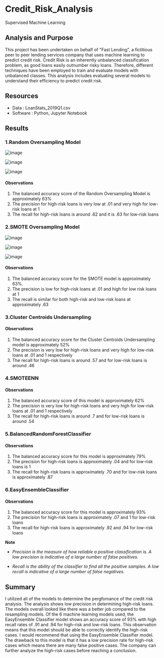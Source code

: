 # Credit_Risk_Analysis
Supervised Machine Learning

## Analysis and Purpose
This project has been undertaken on behalf of "Fast Lending", a fictitious peer to peer lending services company that uses machine learning to predict credit risk. Credit Risk is an inherently unbalanced classification problem, as good loans easily outnumber risky loans. Therefore, different techniques have been employed to train and evaluate models with unbalanced classes. This analysis includes evaluating several models to understand their efficiency to predict credit risk.

## Resources
- Data : LoanStats_2019Q1.csv
- Software : Python, Jupyter Notebook

## Results

### 1.Random Oversampling Model

![image](https://user-images.githubusercontent.com/102105537/183309787-581277c4-a6cf-413f-8f1b-c74da5b2a750.png)

![image](https://user-images.githubusercontent.com/102105537/183309747-cf389f03-1af3-4e32-9846-eb4e3a6cb8f2.png)

![image](https://user-images.githubusercontent.com/102105537/183309818-65c2d5b4-7bbd-499a-b0b7-df996527643b.png)

#### Observations

1. The balanced accuracy score of the Random Oversampling Model is approximately 63%
2. The precision for high-risk loans is very low at .01 and very high for low-risk loans at 1
3. The recall for high-risk loans is around .62 and it is  .63 for low-risk loans


 ### 2.SMOTE Oversampling Model
 
 ![image](https://user-images.githubusercontent.com/102105537/183309903-9781167a-3bf7-43c9-b1e7-412b02436273.png)
 
 ![image](https://user-images.githubusercontent.com/102105537/183309919-60c17276-0019-4381-8880-d446dd4b2943.png)
 
 ![image](https://user-images.githubusercontent.com/102105537/183309936-137c1920-9ccb-41f0-b5ad-373801352106.png)
 
 #### Observations
 
 1. The balanced accuracy score for the SMOTE model is approximately 63%.
 2. The precision is low for high-risk loans at .01 and high for low risk loans at 1
 3. The recall is similar for both high-risk and low-risk loans at approximately .63

### 3.Cluster Centroids Undersampling 

#### Observations

1. The balanced accuracy score for the Cluster Centroids Undersampling model is approximately 52%
2. The precision is very low for high-risk loans and very high for low-risk loans at .01 and 1 respectively
3. The recall for high-risk loans is around .57 and for low-risk loans is around .46


### 4.SMOTEENN 

#### Observations

1. The balanced accuracy score of this model is approximately 62%
2. The precision is very low for high-risk loans and very high for low-risk loans at .01 and 1 respectively
3. The recall for high-risk loans is around .7 and for low-risk loans is around .54


### 5.BalancedRandomForestClassifier 

#### Observations

1. The balanced accuracy score for this model is approximately 79%
2. The precision for high-risk loans is approximately .04 and for low-risk loans is 1
3. The recall for high-risk loans is approximately .70 and for low-risk loans is approximately .87


### 6.EasyEnsembleClassifier 

#### Observations

1. The balanced accuracy score for this model is approximately 93%
2. The precision for high-risk loans is approximately .07 and 1 for low-risk loans
3. The recall for high-risk loans is approximately .92 and .94 for low-risk loans


**Note**

- *Precision is the measure of how reliable a positive classification is. A low precision is indicative of a large number of false positives.*

- *Recall is the ability of the classifier to find all the positive samples. A low recall is indicative of a large number of false negatives.*

## Summary

I utilized all of the models to determine the pergfomance of the credit risk analysis. The analysis shows low precision in determining high-risk loans. The models overall looked like there was a better job compared to the resampling models. Of the 6 machine learning models used, the EasyEnsemble Classifier model shows an accuracy score of 93% with high recall rates of .91 and .94 for high-risk and low-risk loans. This observation means that this model should be able to correctly identify the high-risk cases. I would recommend that using the EasyEnsemble Classifier model. The drawback to this model is that it has a low precision rate for high-risk cases which means there are many false positive cases. The company can further analyze the high-risk cases before reaching a conclusion.
